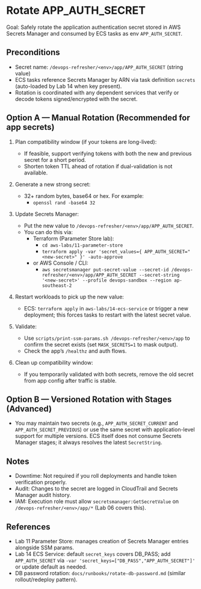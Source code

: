 # Rotate APP_AUTH_SECRET

Goal: Safely rotate the application authentication secret stored in AWS Secrets Manager and consumed by ECS tasks as env `APP_AUTH_SECRET`.

## Preconditions

- Secret name: `/devops-refresher/<env>/app/APP_AUTH_SECRET` (string value)
- ECS tasks reference Secrets Manager by ARN via task definition `secrets` (auto-loaded by Lab 14 when key present).
- Rotation is coordinated with any dependent services that verify or decode tokens signed/encrypted with the secret.

## Option A — Manual Rotation (Recommended for app secrets)

1. Plan compatibility window (if your tokens are long-lived):
   - If feasible, support verifying tokens with both the new and previous secret for a short period.
   - Shorten token TTL ahead of rotation if dual-validation is not available.

2. Generate a new strong secret:
   - 32+ random bytes, base64 or hex. For example:
     - `openssl rand -base64 32`

3. Update Secrets Manager:
   - Put the new value to `/devops-refresher/<env>/app/APP_AUTH_SECRET`.
   - You can do this via:
     - Terraform (Parameter Store lab):
       - `cd aws-labs/11-parameter-store`
       - `terraform apply -var 'secret_values={ APP_AUTH_SECRET="<new-secret>" }' -auto-approve`
     - or AWS Console / CLI:
       - `aws secretsmanager put-secret-value --secret-id /devops-refresher/<env>/app/APP_AUTH_SECRET --secret-string '<new-secret>' --profile devops-sandbox --region ap-southeast-2`

4. Restart workloads to pick up the new value:
   - ECS: `terraform apply` in `aws-labs/14-ecs-service` or trigger a new deployment; this forces tasks to restart with the latest secret value.

5. Validate:
   - Use `scripts/print-ssm-params.sh /devops-refresher/<env>/app` to confirm the secret exists (set `MASK_SECRETS=1` to mask output).
   - Check the app’s `/healthz` and auth flows.

6. Clean up compatibility window:
   - If you temporarily validated with both secrets, remove the old secret from app config after traffic is stable.

## Option B — Versioned Rotation with Stages (Advanced)

- You may maintain two secrets (e.g., `APP_AUTH_SECRET_CURRENT` and `APP_AUTH_SECRET_PREVIOUS`) or use the same secret with application-level support for multiple versions. ECS itself does not consume Secrets Manager stages; it always resolves the latest `SecretString`.

## Notes

- Downtime: Not required if you roll deployments and handle token verification properly.
- Audit: Changes to the secret are logged in CloudTrail and Secrets Manager audit history.
- IAM: Execution role must allow `secretsmanager:GetSecretValue` on `/devops-refresher/<env>/app/*` (Lab 06 covers this).

## References

- Lab 11 Parameter Store: manages creation of Secrets Manager entries alongside SSM params.
- Lab 14 ECS Service: default `secret_keys` covers DB_PASS; add `APP_AUTH_SECRET` via `-var 'secret_keys=["DB_PASS","APP_AUTH_SECRET"]'` or update default as needed.
- DB password rotation: `docs/runbooks/rotate-db-password.md` (similar rollout/redeploy pattern).
